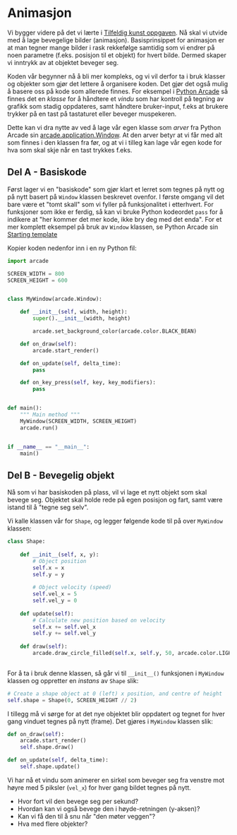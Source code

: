 # Animasjon

Vi bygger videre på det vi lærte i [Tilfeldig kunst oppgaven](https://github.com/orsnes-privatskole/python-oppgaver/blob/master/random-art.md). Nå skal vi utvide med å lage bevegelige bilder (animasjon). Basisprinsippet for animasjon er at man tegner mange bilder i rask rekkefølge samtidig som vi endrer på noen parametre (f.eks. posisjon til et objekt) for hvert bilde. Dermed skaper vi inntrykk av at objektet beveger seg.

Koden vår begynner nå å bli mer kompleks, og vi vil derfor ta i bruk klasser og objekter som gjør det lettere å organisere koden. Det gjør det også mulig å basere oss på kode som allerede finnes. For eksempel i [Python Arcade](http://arcade.academy) så finnes det en *klasse* for å håndtere et *vindu* som har kontroll på tegning av grafikk som stadig oppdateres, samt håndtere bruker-input, f.eks at brukere trykker på en tast på tastaturet eller beveger muspekeren.

Dette kan vi dra nytte av ved å lage vår egen klasse som *arver* fra Python Arcade sin [arcade.application.Window](http://arcade.academy/arcade.html?#module-arcade.application). At den arver betyr at vi får med alt som finnes i den klassen fra før, og at vi i tilleg kan lage vår egen kode for hva som skal skje når en tast trykkes f.eks.

## Del A - Basiskode

Først lager vi en "basiskode" som gjør klart et lerret som tegnes på nytt og på nytt basert på ``Window`` klassen beskrevet ovenfor. I første omgang vil det bare være et "tomt skall" som vi fyller på funksjonalitet i etterhvert. For funksjoner som ikke er ferdig, så kan vi bruke Python kodeordet ``pass`` for å indikere at "her kommer det mer kode, ikke bry deg med det enda". For et mer komplett eksempel på bruk av ``Window`` klassen, se Python Arcade sin [Starting template](http://arcade.academy/examples/starting_template.html#starting-template)


Kopier koden nedenfor inn i en ny Python fil:

```python
import arcade

SCREEN_WIDTH = 800
SCREEN_HEIGHT = 600


class MyWindow(arcade.Window):

    def __init__(self, width, height):
        super().__init__(width, height)

        arcade.set_background_color(arcade.color.BLACK_BEAN)

    def on_draw(self):
        arcade.start_render()

    def on_update(self, delta_time):
        pass

    def on_key_press(self, key, key_modifiers):
        pass


def main():
    """ Main method """
    MyWindow(SCREEN_WIDTH, SCREEN_HEIGHT)
    arcade.run()


if __name__ == "__main__":
    main()

```

## Del B - Bevegelig objekt

Nå som vi har basiskoden på plass, vil vi lage et nytt objekt som skal bevege seg. Objektet skal holde rede på egen posisjon og fart, samt være istand til å "tegne seg selv".

Vi kalle klassen vår for ``Shape``, og legger følgende kode til på over ``MyWindow`` klassen:

```python
class Shape:
    
    def __init__(self, x, y):
        # Object position
        self.x = x
        self.y = y
        
        # Object velocity (speed) 
        self.vel_x = 5
        self.vel_y = 0
        
    def update(self):
        # Calculate new position based on velocity
        self.x += self.vel_x
        self.y += self.vel_y
        
    def draw(self):
        arcade.draw_circle_filled(self.x, self.y, 50, arcade.color.LIGHT_CORAL)
        
```

For å ta i bruk denne klassen, så går vi til ``__init__()`` funksjonen i ``MyWindow`` klassen og oppretter en *instans* av ``Shape`` slik:

```python
# Create a shape object at 0 (left) x position, and centre of height
self.shape = Shape(0, SCREEN_HEIGHT // 2)
```

I tillegg må vi sørge for at det nye objektet blir oppdatert og tegnet for hver gang vinduet tegnes på nytt (frame). Det gjøres i ``MyWindow`` klassen slik:

```python
def on_draw(self):
    arcade.start_render()
    self.shape.draw()

def on_update(self, delta_time):
    self.shape.update()
```

Vi har nå et vindu som animerer en sirkel som beveger seg fra venstre mot høyre med 5 piksler (``vel_x``) for hver gang bildet tegnes på nytt.

- Hvor fort vil den bevege seg per sekund?
- Hvordan kan vi også bevege den i høyde-retningen (y-aksen)?
- Kan vi få den til å snu når "den møter veggen"?
- Hva med flere objekter?